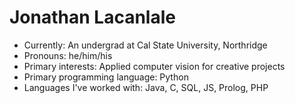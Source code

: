 # Jonathan Lacanlale
<!--
**lacanlale/lacanlale** is a ✨ _special_ ✨ repository because its `README.md` (this file) appears on your GitHub profile.

Here are some ideas to get you started:

- 🔭 I’m currently working on ...
- 🌱 I’m currently learning ...
- 👯 I’m looking to collaborate on ...
- 🤔 I’m looking for help with ...
- 💬 Ask me about ...
- 📫 How to reach me: ...
- 😄 Pronouns: ...
- ⚡ Fun fact: ...
-->
- Currently: An undergrad at Cal State University, Northridge
- Pronouns: he/him/his
- Primary interests: Applied computer vision for creative projects
- Primary programming language: Python
- Languages I've worked with: Java, C, SQL, JS, Prolog, PHP
